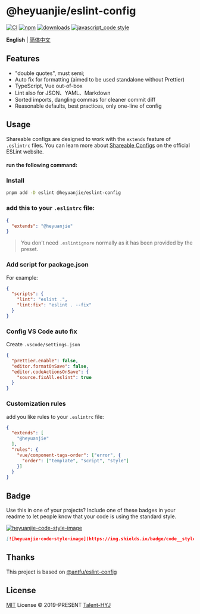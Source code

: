 # @heyuanjie/eslint-config
[![CI][ci-image]][ci-url] [![npm][npm-image]][npm-url] [![downloads][downloads-image]][downloads-url] [![javascript_code style][code-style-image]][code-style-url]

[ci-image]: https://github.com/heyuanjie/eslint-config/actions/workflows/release.yml/badge.svg?branch=master
[ci-url]: https://github.com/heyuanjie/eslint-config/actions/workflows/release.yml
[npm-image]: https://img.shields.io/npm/v/@heyuanjie/eslint-config.svg
[npm-url]: https://npmjs.org/package/@heyuanjie/eslint-config
[downloads-image]: https://img.shields.io/npm/dm/@heyuanjie/eslint-config.svg
[downloads-url]: https://npmjs.org/package/@heyuanjie/eslint-config
[code-style-image]: https://img.shields.io/badge/code__style-%40heyuanjie%2Feslint--config-brightgreen
[code-style-url]: https://github.com/heyuanjie/eslint-config/

<div align='left'>
<b>English</b> | <a href="README.zh-cn.md">简体中文</a>
<br>
</div>

## Features

- "double quotes", must semi;
- Auto fix for formatting (aimed to be used standalone without Prettier)
- TypeScript, Vue out-of-box
- Lint also for JSON、YAML、Markdown
- Sorted imports, dangling commas for cleaner commit diff
- Reasonable defaults, best practices, only one-line of config

## Usage

Shareable configs are designed to work with the `extends` feature of `.eslintrc` files.
You can learn more about
[Shareable Configs](http://eslint.org/docs/developer-guide/shareable-configs) on the
official ESLint website.

####  run the following command:

### Install

```bash
pnpm add -D eslint @heyuanjie/eslint-config
```
### add this to your `.eslintrc` file:

```json
{
  "extends": "@heyuanjie"
}
```

> You don't need `.eslintignore` normally as it has been provided by the preset.

### Add script for package.json

For example:

```json
{
  "scripts": {
    "lint": "eslint .",
    "lint:fix": "eslint . --fix"
  }
}
```

### Config VS Code auto fix

Create `.vscode/settings.json`

```json
{
  "prettier.enable": false,
  "editor.formatOnSave": false,
  "editor.codeActionsOnSave": {
    "source.fixAll.eslint": true
  }
}
```
### Customization rules
add you like rules to your `.eslintrc` file:
```json
{
  "extends": [
    "@heyuanjie"
  ],
  "rules": {
    "vue/component-tags-order": ["error", {
      "order": ["template", "script", "style"]
    }]
  }
}
```

## Badge

Use this in one of your projects? Include one of these badges in your readme to
let people know that your code is using the standard style.


[![heyuanjie-code-style-image](https://img.shields.io/badge/code__style-%40heyuanjie%2Feslint--config-brightgreen)](https://github.com/heyuanjie/eslint-config/)

```markdown
[![heyuanjie-code-style-image](https://img.shields.io/badge/code__style-%40heyuanjie%2Feslint--config-brightgreen)](https://github.com/heyuanjie/eslint-config/)
```

[code-style-image]: https://img.shields.io/badge/code__style-%40heyuanjie%2Feslint--config-brightgreen
[code-style-url]: https://github.com/heyuanjie/eslint-config/

## Thanks
This project is based on [@antfu/eslint-config](https://github.com/antfu/eslint-config)

## License

[MIT](./LICENSE) License &copy; 2019-PRESENT [Talent-HYJ](https://github.com/heyuanjie)
